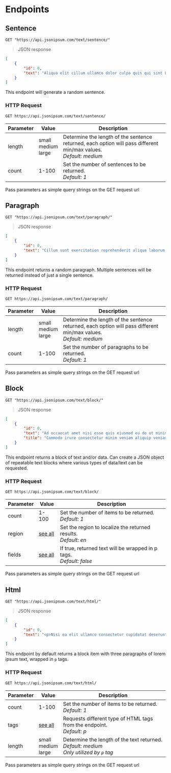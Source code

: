 # Endpoints

## Sentence

```shell
GET "https://api.jsonipsum.com/text/sentence/"
```

> JSON response

```json
[
    {
        "id": 0,
        "text": "Aliqua elit cillum ullamco dolor culpa quis qui sint Lorem eu dolor dolore magna quis aliquip in est consequat officia."
    }
]
```

This endpoint will generate a random sentence.

### HTTP Request

`GET https://api.jsonipsum.com/text/sentence/`

Parameter | Value | Description
--------- | ------- | -----------
length | small<br>medium<br>large | Determine the length of the sentence returned, each option will pass different min/max values. <br><em>Default: medium</em>
count | 1-100 | Set the number of sentences to be returned. <br><em>Default: 1</em>

<aside class="notice">
Pass parameters as simple query strings on the GET request url
</aside>


## Paragraph

```shell
GET "https://api.jsonipsum.com/text/paragraph/"
```

> JSON response

```json
[
    {
        "id": 0,
        "text": "Cillum sunt exercitation reprehenderit aliqua laborum sit cupidatat amet minim ipsum quis amet Lorem. Adipisicing qui cillum incididunt reprehenderit in aute id culpa ipsum esse minim. Enim sit nostrud eiusmod ipsum amet labore commodo nisi sint aliqua aliquip dolor esse mollit. Velit et proident pariatur labore consectetur non exercitation magna deserunt excepteur dolor. Lorem consectetur quis id consectetur in reprehenderit incididunt culpa incididunt pariatur duis in et ullamco nulla id deserunt anim sunt. Et adipisicing ad ad quis dolore anim est culpa est fugiat voluptate deserunt cillum occaecat Lorem nostrud."
    }
]
```

This endpoint returns a random paragraph. Multiple sentences will be returned instead of just a single sentence.

### HTTP Request

`GET https://api.jsonipsum.com/text/paragraph/`

Parameter | Value | Description
--------- | ------- | -----------
length | small<br>medium<br>large | Determine the length of the sentence returned, each option will pass different min/max values.<br><em>Default: medium</em>
count | 1-100 | Set the number of paragraphs to be returned. <br><em>Default: 1</em>

<aside class="notice">
Pass parameters as simple query strings on the GET request url
</aside>

## Block

```shell
GET "https://api.jsonipsum.com/text/block/"
```

> JSON response

```json
[
    {
        "id": 0,
        "text": "Ad occaecat amet nisi esse quis eiusmod eu do ut minim ex tempor non. Cillum sit Lorem qui nostrud amet exercitation esse est excepteur aliqua est esse reprehenderit occaecat elit amet magna eu. Eiusmod nulla dolor cupidatat ex proident adipisicing labore deserunt occaecat ullamco Lorem excepteur dolor elit non ea anim occaecat ut. Quis cillum pariatur eu ex id et quis nisi eiusmod occaecat ex adipisicing veniam duis consequat sunt. Do laborum nulla duis commodo sunt laborum adipisicing occaecat est ipsum deserunt ut Lorem culpa labore et exercitation esse laborum.",
        "title": "Commodo irure consectetur minim veniam aliquip veniam adipisicing mollit et et minim aliquip est aliqua."
    }
]
```

This endpoint returns a block of text and/or data. Can create a JSON object of repeatable text blocks where various types of data/text can be requested.

### HTTP Request

`GET https://api.jsonipsum.com/text/block/`

Parameter | Value | Description
--------- | ------- | -----------
count | 1-100 | Set the number of items to be returned.<br> <em>Default: 1</em>
region | <a href="#fields">see all</a> | Set the region to localize the returned results.<br><em>Default: en</em>
fields | <a href="#fields">see all</a> | If true, returned text will be wrapped in p tags.<br><em>Default: false</em>

<aside class="notice">
Pass parameters as simple query strings on the GET request url
</aside>


## Html

```shell
GET "https://api.jsonipsum.com/text/html/"
```

> JSON response

```json
[
    {
        "id": 0,
        "text": "<p>Nisi ea elit ullamco consectetur cupidatat deserunt ad id voluptate nulla cillum irure tempor minim in et nulla. Adipisicing mollit labore ea adipisicing culpa laboris proident reprehenderit sint aliqua voluptate nulla. Anim magna labore esse enim sit incididunt dolore mollit ex veniam proident commodo mollit laboris laborum velit. Occaecat eu consequat nisi velit labore laborum ad nulla ea id tempor. Ad aliquip occaecat elit consectetur sit exercitation nulla excepteur ullamco magna reprehenderit excepteur culpa ea aute.</p><p>Sit ea aute mollit aliquip ut Lorem nisi minim aliquip in eiusmod minim ea. Aute enim amet elit in cupidatat adipisicing et aute minim culpa aliquip quis enim ex. Occaecat consequat nulla non id labore do laboris id ut velit culpa adipisicing duis id non proident. Mollit esse est cupidatat dolor laborum laboris excepteur proident officia qui aliqua voluptate consectetur consectetur veniam adipisicing consequat. Culpa est tempor pariatur cillum reprehenderit eu non culpa ad laboris tempor esse mollit. Do veniam quis anim ex nisi culpa in magna nulla pariatur Lorem occaecat irure qui. Sunt incididunt amet aliquip nisi nulla ullamco id commodo nisi irure laborum. Culpa non cillum eu ut adipisicing nostrud tempor aliqua cupidatat nostrud fugiat esse in anim nostrud ut est pariatur.</p><p>Incididunt voluptate nisi do enim magna consectetur ad labore labore consequat deserunt. Occaecat sunt cupidatat enim ipsum exercitation et enim quis commodo aute aliquip elit et sint voluptate irure minim ex eiusmod. Esse eu do non mollit officia voluptate dolor id laboris exercitation aliqua excepteur. Et nulla est quis culpa sint Lorem Lorem aliqua ut cupidatat aliquip. Sint amet id sint eu sunt pariatur culpa voluptate ullamco fugiat nulla dolore reprehenderit. Lorem ex velit nulla ad amet amet officia sunt pariatur fugiat Lorem. Ea elit non adipisicing et aliquip adipisicing est in incididunt aliqua enim voluptate laboris consequat irure exercitation do ex. Tempor dolor aliquip sunt culpa velit labore cupidatat quis laboris cupidatat adipisicing nulla.</p>"
    }
]
```


This endpoint by default returns a block item with three paragraphs of lorem ipsum text, wrapped in `p` tags.

### HTTP Request

`GET https://api.jsonipsum.com/text/html/`

Parameter | Value | Description
--------- | ------- | -----------
count | 1-100 | Set the number of items to be returned.<br> <em>Default: 1</em>
tags | <a href="#tags">see all</a> | Requests different type of HTML tags from the endpoint.<br><em>Default: p</em>
length | small<br>medium<br>large | Determine the length of the text returned.<br><em>Default: medium</em><br><em>Only utilized by `p` tag</em>

<aside class="notice">
Pass parameters as simple query strings on the GET request url
</aside>
